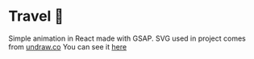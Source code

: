 # Travel 🎒
Simple animation in React made with GSAP. SVG used in project comes from [undraw.co](https://undraw.co/)
You can see it [here](https://staadam.github.io/travel-animation/)
